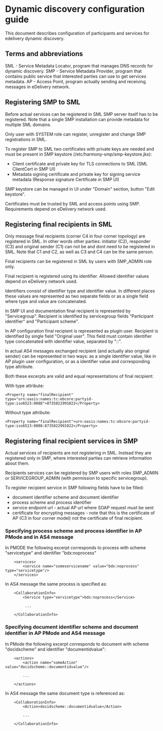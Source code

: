 # Dynamic discovery configuration guide

This document describes configuration of participants and services for edelivery dynamic discovery. 

## Terms and abbreviations

SML - Service Metadata Locator, program that manages DNS records for dynamic discovery.
SMP - Service Metadata Provider, program that contains public service that interested parties can use to get services metadata.
AP - Access Point, program actually sending and receiving messages in eDelivery network.

## Registering SMP to SML

Before actual services can be registered in SML SMP server itself has to be registered. Note that a single SMP
installation can provide metadata for multiple SML domains.

Only user with SYSTEM role can register, unregister and change SMP registrations in SML.

To register SMP to SML two certificates with private keys are needed and must be present in SMP keystore (/etc/harmony-smp/smp-keystore.jks):

- Client certificate and private key for TLS connections to SML (SML ClientCert in SMP UI)
- Metadata signing certificate and private key for signing service metadata (Response signature Certificate in SMP UI)

SMP keystore can be managed in UI under "Domain" section, button "Edit keystore".

Certificates must be trusted by SML and access points using SMP. Requirements depend on eDelivery network used.

## Registering final recipients in SML

Only message final recipients (corner C4 in four corner topology) are registered in SML. In other words other parties:
initiator (C2), responder (C3) and original sender (C1) can not be and dont need to be registered in SML. Note that C1 and
C2, as well as C3 and C4 can be the same person.

Final recipients can be registered in SML by users with SMP_ADMIN role only.

Final recipient is registered using its identifier. Allowed identifier values depend on eDelivery network used.

Identifiers consist of identifier type and identifier value. In different places these values are represented as two separate fields
or as a single field where type and value are concatenated.

In SMP UI and documentation final recipient is represented by "Servicegroup". Recipient is identified by servicegroup fields
"Participant identifier" and "Participant scheme".

In AP configuration final recipient is represented as plugin user. Recipient is identified by single field "Original user".
This field must contain identifier type concatenated with identifier value, separated by "::".

In actual AS4 messages exchanged recipient (and actually also original sender) can be represented in two ways: as a single 
identifier value, like in AP plugin user configuration, or as a identifier value and corresponding type attribute.

Both these excerpts are valid and equal representations of final recipient:

With type attribute:

    <Property name="finalRecipient" type="urn:oasis:names:tc:ebcore:partyid-type:iso6523:0088">8735822991022</Property>

Without type attribute:

    <Property name="finalRecipient">urn:oasis:names:tc:ebcore:partyid-type:iso6523:0088:8735822991022</Property>

## Registering final recipient services in SMP

Actual services of recipients are not registering in SML. Instead they are registered only in SMP, where interested parties
can retrieve information about them.

Recipients services can be registered by SMP users with roles SMP_ADMIN or SERVICEGROUP_ADMIN (with permission to specific servicegroup).

To register recipient service in SMP following fields have to be filled:

- document identifier scheme and document identifier
- process scheme and process identifier
- service endpoint url - actual AP url where SOAP request must be sent
- certificate for encrypting messages - note that this is the certificate of AP (C3 in four corner model) not the certificate
of final recipient.

### Specifying process scheme and process identifier in AP PMode and in AS4 message

In PMODE the following excerpt corresponds to process with scheme "servicetype" and identifier "bdx:noprocess"

        <services>
            <service name="someservicename" value="bdx:noprocess" type="servicetype"/>
        </services>

In AS4 message the same process is specified as:

        <CollaborationInfo>
            <Service type="servicetype">bdx:noprocess</Service>

             ...

        </CollaborationInfo>

### Specifying document identifier scheme and document identifier in AP PMode and AS4 message

In PMode the following excerpt corresponds to document with scheme "docidscheme" and identifier "documentidvalue":

		<actions>
			<action name="someAction" value="docidscheme::documentidvalue"/>
               
            ...

		</actions>

In AS4 message the same document type is referenced as:

        <CollaborationInfo>
            <Action>docidscheme::documentidvalue</Action>

            ...

        </CollaborationInfo>
